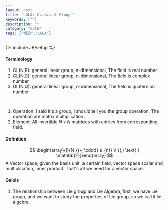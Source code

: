 ```yaml
---
layout: post
title: "LGLA: Classical Group "
keywords: [""]
description: ""
category: "math"
tags: ["構造","LGLA"]
---
```

{% include JB/setup %}

#### Terminology
1. GL(N,R): general linear group, n-dimensional, The field is real number 
2. GL(N,C): general linear group, n-dimensional, The field is complex number 
3. GL(N,Q): general linear group, n-dimensional, The field is quaternion number 
<br />

1. Operation: I said it's a group, I should tell you the group operation. The 
operation are matrix multiplication.
2. Element: All invertible $N \times N$ matrices with entries from corresponding
   field.


####  Definition
$$
\begin{array}{l}{N_{(+,\cdot)} e_{n}} \\ {(,) \text{   }  \mathbb{F}}\end{array}
$$
A Vector space, given the basis unit, a certain field, vector space scalar and
multiplication, inner product. That's all we need for a vector space.


#### Galois
1. The relationship between Lie group and Lie Algebra, first, we have Lie group,
   and we want to study the properties of Lie group, so we call it lie algebra.



